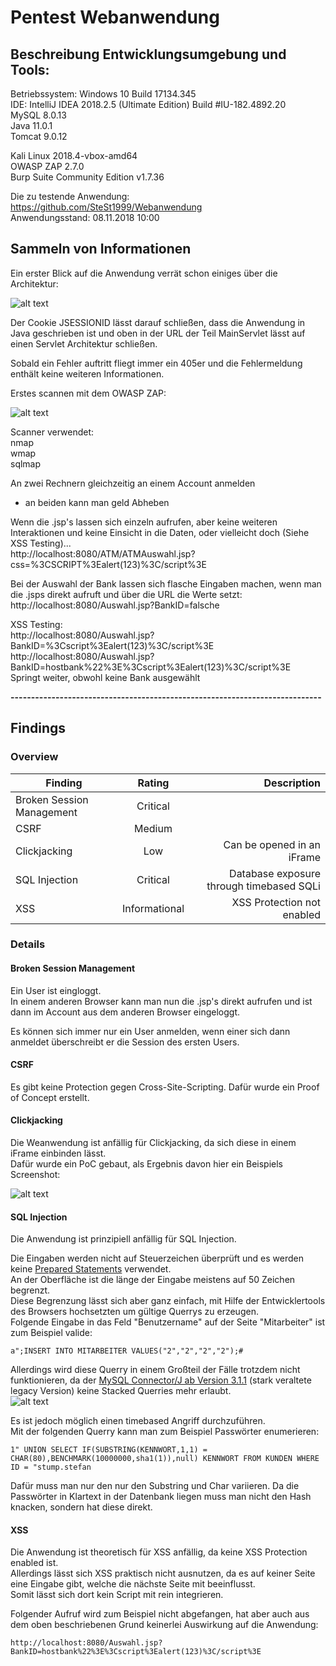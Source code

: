 # Pentest Webanwendung  

## Beschreibung Entwicklungsumgebung und Tools:     
Betriebssystem: Windows 10 Build 17134.345   
IDE: IntelliJ IDEA 2018.2.5 (Ultimate Edition) Build #IU-182.4892.20  
MySQL 8.0.13   
Java 11.0.1   
Tomcat 9.0.12   

Kali Linux  2018.4-vbox-amd64  
OWASP ZAP 2.7.0  
Burp Suite Community Edition v1.7.36  

Die zu testende Anwendung:   
https://github.com/SteSt1999/Webanwendung   
Anwendungsstand: 08.11.2018 10:00   


## Sammeln von Informationen  

Ein erster Blick auf die Anwendung verrät schon einiges über die Architektur:  

![alt text](https://github.com/TimSro/BiBiFi/blob/master/DokuFiles/JSessionID_Servlet.PNG "Softwareaufbau")  

Der Cookie JSESSIONID lässt darauf schließen, dass die Anwendung in Java geschrieben ist und oben in der URL der Teil MainServlet lässt auf einen Servlet Architektur schließen.  


Sobald ein Fehler auftritt fliegt immer ein 405er und die Fehlermeldung enthält keine weiteren Informationen.  




Erstes scannen mit dem OWASP ZAP:   

![alt text](https://github.com/TimSro/BiBiFi/blob/master/DokuFiles/ZapFindings.PNG "ZAP Findings")  

Scanner verwendet:  
nmap  
wmap  
sqlmap  





An zwei Rechnern gleichzeitig an einem Account anmelden  
* an beiden kann man geld Abheben  

Wenn die .jsp's lassen sich einzeln aufrufen, aber keine weiteren Interaktionen und keine Einsicht in die Daten, oder vielleicht doch (Siehe XSS Testing)...   
http://localhost:8080/ATM/ATMAuswahl.jsp?css=%3CSCRIPT%3Ealert(123)%3C/script%3E  

Bei der Auswahl der Bank lassen sich flasche Eingaben machen, wenn man die .jsps direkt aufruft und über die URL die Werte setzt:  
http://localhost:8080/Auswahl.jsp?BankID=falsche  


XSS Testing:  
http://localhost:8080/Auswahl.jsp?BankID=%3Cscript%3Ealert(123)%3C/script%3E  
http://localhost:8080/Auswahl.jsp?BankID=hostbank%22%3E%3Cscript%3Ealert(123)%3C/script%3E  
Springt weiter, obwohl keine Bank ausgewählt  



**----------------------------------------------------------------------------**

## Findings 

### Overview  

| Finding                      | Rating        | Description                              |
| ---------------------------- |:-------------:| ----------------------------------------:|
| Broken Session Management    | Critical      |                                          |
| CSRF                         | Medium        |                                          |
| Clickjacking                 | Low           | Can be opened in an iFrame               |
| SQL Injection                | Critical      | Database exposure through timebased SQLi |
| XSS                          | Informational | XSS Protection not enabled               |


### Details  

#### Broken Session Management  
Ein User ist eingloggt.  
In einem anderen Browser kann man nun die .jsp's direkt aufrufen und ist dann im Account aus dem anderen Browser eingeloggt.  

Es können sich immer nur ein User anmelden, wenn einer sich dann anmeldet überschreibt er die Session des ersten Users.  

#### CSRF
Es gibt keine Protection gegen Cross-Site-Scripting.
Dafür wurde ein Proof of Concept erstellt.
 


#### Clickjacking  

Die Weanwendung ist anfällig für Clickjacking, da sich diese in einem iFrame einbinden lässt.  
Dafür wurde ein PoC gebaut, als Ergebnis davon hier ein Beispiels Screenshot:  

![alt text](https://github.com/TimSro/BiBiFi/blob/master/DokuFiles/clickjacking.PNG "Clickjacking Beispiel")
 

#### SQL Injection  
Die Anwendung ist prinzipiell anfällig für SQL Injection.  

Die Eingaben werden nicht auf Steuerzeichen überprüft und es werden keine [Prepared Statements](https://docs.oracle.com/javase/tutorial/jdbc/basics/prepared.html) verwendet.  
An der Oberfläche ist die länge der Eingabe meistens auf 50 Zeichen begrenzt.  
Diese Begrenzung lässt sich aber ganz einfach, mit Hilfe der Entwicklertools des Browsers hochsetzten um gültige Querrys zu erzeugen.  
Folgende Eingabe in das Feld "Benutzername" auf der Seite "Mitarbeiter" ist zum Beispiel valide:    

`a";INSERT INTO MITARBEITER VALUES("2","2","2","2");#`

Allerdings wird diese Querry in einem Großteil der Fälle trotzdem nicht funktionieren, da der  [MySQL Connector/J ab Version 3.1.1](https://dev.mysql.com/doc/connector-j/5.1/en/connector-j-reference-configuration-properties.html) (stark veraltete legacy Version) keine Stacked Querries mehr erlaubt.  
![alt text](https://github.com/TimSro/BiBiFi/blob/master/DokuFiles/mysql_multiple_queries.PNG "allowMultiQuerries")  


Es ist jedoch möglich einen timebased Angriff durchzuführen.  
Mit der folgenden Querry kann man zum Beispiel Passwörter enumerieren:  

```1" UNION SELECT IF(SUBSTRING(KENNWORT,1,1) = CHAR(80),BENCHMARK(10000000,sha1(1)),null) KENNWORT FROM KUNDEN WHERE ID = "stump.stefan```

Dafür muss man nur den nur den Substring und Char variieren.
Da die Passwörter in Klartext in der Datenbank liegen muss man nicht den Hash knacken, sondern hat diese direkt.

#### XSS  
Die Anwendung ist theoretisch für XSS anfällig, da keine XSS Protection enabled ist.  
Allerdings lässt sich XSS praktisch nicht ausnutzen, da es auf keiner Seite eine Eingabe gibt, welche die nächste Seite mit beeinflusst.  
Somit lässt sich dort kein Script mit rein integrieren.  

Folgender Aufruf wird zum Beispiel nicht abgefangen, hat aber auch aus dem oben beschriebenen Grund keinerlei Auswirkung auf die Anwendung:  

`http://localhost:8080/Auswahl.jsp?BankID=hostbank%22%3E%3Cscript%3Ealert(123)%3C/script%3E  `

